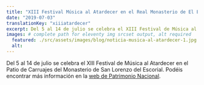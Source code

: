 ```yaml
---
title: "XIII Festival Música al Atardecer en el Real Monasterio de El Escorial"
date: "2019-07-03"
translationKey: "xiiiatardecer"
excerpt: Del 5 al 14 de julio se celebra el XIII Festival de Música al Atardecer en el Patio de Carruajes del Monasterio de San Lorenzo del Escorial.
images: # complete path for eleventy img srcset output, alt required
  featured: ./src/assets/images/blog/noticia-musica-al-atardecer-1.jpg
  alt:
---
```


Del 5 al 14 de julio se celebra el XIII Festival de Música al Atardecer en el Patio de Carruajes del Monasterio de San Lorenzo del Escorial. Podéis encontrar más información en la [web de Patrimonio Nacional](https://www.patrimonionacional.es/actos-oficiales-culturales/conciertos/2019/temporada-musical-2019).
